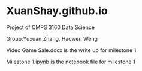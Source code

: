 # XuanShay.github.io

Project of CMPS 3160 Data Science

Group:Yuxuan Zhang, Haowen Weng

Video Game Sale.docx is the write up for milestone 1

Milestone 1.ipynb is the notebook file for milestone 1
